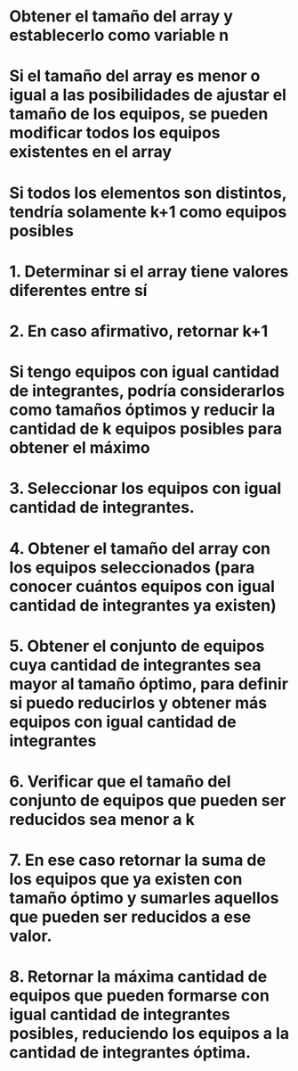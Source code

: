 # Obtener el tamaño del array y establecerlo como variable n
# Si el tamaño del array es menor o igual a las posibilidades de ajustar el tamaño de los equipos, se pueden modificar todos los equipos existentes en el array
# Si todos los elementos son distintos, tendría solamente k+1 como equipos posibles
# 1. Determinar si el array tiene valores diferentes entre sí
# 2. En caso afirmativo, retornar k+1
# Si tengo equipos con igual cantidad de integrantes, podría considerarlos como tamaños óptimos y reducir la cantidad de k equipos posibles para obtener el máximo
# 3. Seleccionar los equipos con igual cantidad de integrantes.
# 4. Obtener el tamaño del array con los equipos seleccionados (para conocer cuántos equipos con igual cantidad de integrantes ya existen)
# 5. Obtener el conjunto de equipos cuya cantidad de integrantes sea mayor al tamaño óptimo, para definir si puedo reducirlos y obtener más equipos con igual cantidad de integrantes
# 6. Verificar que el tamaño del conjunto de equipos que pueden ser reducidos sea menor a k
# 7. En ese caso retornar la suma de los equipos que ya existen con tamaño óptimo y sumarles aquellos que pueden ser reducidos a ese valor.
# 8. Retornar la máxima cantidad de equipos que pueden formarse con igual cantidad de integrantes posibles, reduciendo los equipos a la cantidad de integrantes óptima.